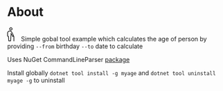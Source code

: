 ﻿# About

![image](assets/age.png) &nbsp;&nbsp;
Simple gobal tool example which calculates the age of person by providing `--from` birthday `--to` date to calculate

Uses NuGet CommandLineParser [package](https://www.nuget.org/packages/CommandLineParser/2.8.0)

Install globally `dotnet tool install -g myage` and `dotnet tool uninstall myage -g` to uninstall